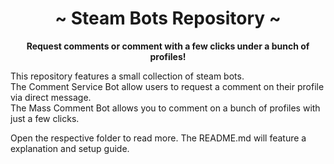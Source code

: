 <div align="center">
	<h1 align="center">~ Steam Bots Repository ~</h1>
	<strong>Request comments or comment with a few clicks under a bunch of profiles!</strong>
</div>

This repository features a small collection of steam bots.  
The Comment Service Bot allow users to request a comment on their profile via direct message.  
The Mass Comment Bot allows you to comment on a bunch of profiles with just a few clicks.  

Open the respective folder to read more. The README.md will feature a explanation and setup guide.  

